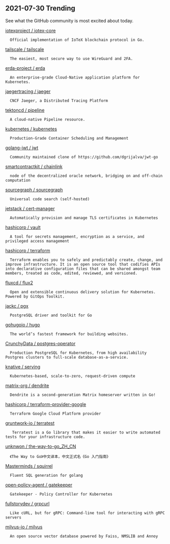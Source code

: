 ## 2021-07-30 Trending 
See what the GitHub community is most excited about today. 

[iotexproject / iotex-core](https://github.com/iotexproject/iotex-core) 

      Official implementation of IoTeX blockchain protocol in Go.
     
[tailscale / tailscale](https://github.com/tailscale/tailscale) 

      The easiest, most secure way to use WireGuard and 2FA.
     
[erda-project / erda](https://github.com/erda-project/erda) 

      An enterprise-grade Cloud-Native application platform for Kubernetes.
     
[jaegertracing / jaeger](https://github.com/jaegertracing/jaeger) 

      CNCF Jaeger, a Distributed Tracing Platform
     
[tektoncd / pipeline](https://github.com/tektoncd/pipeline) 

      A cloud-native Pipeline resource.
     
[kubernetes / kubernetes](https://github.com/kubernetes/kubernetes) 

      Production-Grade Container Scheduling and Management
     
[golang-jwt / jwt](https://github.com/golang-jwt/jwt) 

      Community maintained clone of https://github.com/dgrijalva/jwt-go

     
[smartcontractkit / chainlink](https://github.com/smartcontractkit/chainlink) 

      node of the decentralized oracle network, bridging on and off-chain computation
     
[sourcegraph / sourcegraph](https://github.com/sourcegraph/sourcegraph) 

      Universal code search (self-hosted)
     
[jetstack / cert-manager](https://github.com/jetstack/cert-manager) 

      Automatically provision and manage TLS certificates in Kubernetes
     
[hashicorp / vault](https://github.com/hashicorp/vault) 

      A tool for secrets management, encryption as a service, and privileged access management
     
[hashicorp / terraform](https://github.com/hashicorp/terraform) 

      Terraform enables you to safely and predictably create, change, and improve infrastructure. It is an open source tool that codifies APIs into declarative configuration files that can be shared amongst team members, treated as code, edited, reviewed, and versioned.
     
[fluxcd / flux2](https://github.com/fluxcd/flux2) 

      Open and extensible continuous delivery solution for Kubernetes. Powered by GitOps Toolkit.
     
[jackc / pgx](https://github.com/jackc/pgx) 

      PostgreSQL driver and toolkit for Go
     
[gohugoio / hugo](https://github.com/gohugoio/hugo) 

      The world’s fastest framework for building websites.
     
[CrunchyData / postgres-operator](https://github.com/CrunchyData/postgres-operator) 

      Production PostgreSQL for Kubernetes, from high availability Postgres clusters to full-scale database-as-a-service.
     
[knative / serving](https://github.com/knative/serving) 

      Kubernetes-based, scale-to-zero, request-driven compute
     
[matrix-org / dendrite](https://github.com/matrix-org/dendrite) 

      Dendrite is a second-generation Matrix homeserver written in Go!
     
[hashicorp / terraform-provider-google](https://github.com/hashicorp/terraform-provider-google) 

      Terraform Google Cloud Platform provider
     
[gruntwork-io / terratest](https://github.com/gruntwork-io/terratest) 

       Terratest is a Go library that makes it easier to write automated tests for your infrastructure code.
     
[unknwon / the-way-to-go_ZH_CN](https://github.com/unknwon/the-way-to-go_ZH_CN) 

      《The Way to Go》中文译本，中文正式名《Go 入门指南》
     
[Masterminds / squirrel](https://github.com/Masterminds/squirrel) 

      Fluent SQL generation for golang
     
[open-policy-agent / gatekeeper](https://github.com/open-policy-agent/gatekeeper) 

      Gatekeeper - Policy Controller for Kubernetes
     
[fullstorydev / grpcurl](https://github.com/fullstorydev/grpcurl) 

      Like cURL, but for gRPC: Command-line tool for interacting with gRPC servers
     
[milvus-io / milvus](https://github.com/milvus-io/milvus) 

      An open source vector database powered by Faiss, NMSLIB and Annoy
     
